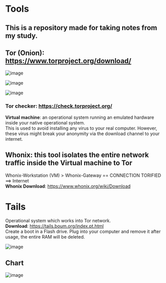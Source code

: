 # Tools

## This is a repository made for taking notes from my study.<br>

## Tor (Onion): https://www.torproject.org/download/

![image](https://user-images.githubusercontent.com/122245816/212072787-bc9071c7-2160-4737-82dd-9c2c8dc94a72.png)

![image](https://user-images.githubusercontent.com/122245816/212072850-0e699e81-42c0-4b42-8164-c2fc776a19ea.png)

![image](https://user-images.githubusercontent.com/122245816/212073157-3f7323f9-259e-4bf4-ae9b-6292f51cb486.png)

### Tor checker: https://check.torproject.org/

**Virtual machine**: an operational system running an emulated hardware inside your native operational system.<br>
This is used to avoid installing any virus to your real computer. However, these virus might break your anonymity via the download channel to your internet.

## Whonix: this tool isolates the entire network traffic inside the Virtual machine to Tor 
Whonix-Workstation (VM) > Whonix-Gateway == CONNECTION TORIFIED ==> Internet<br>
**Whonix Download**: https://www.whonix.org/wiki/Download

# Tails

Operational system which works into Tor network.<br>
**Download**: https://tails.boum.org/index.pt.html <br>
Create a boot in a Flash drive. Plug into your computer and remove it after usage, the entire RAM will be deleted.

![image](https://user-images.githubusercontent.com/122245816/212137362-bf76837f-ea41-4bd8-bd34-b19dba02849a.png)

## Chart

![image](https://user-images.githubusercontent.com/122245816/212137936-7f7e385f-dd1c-49fb-8419-0f790379fde0.png)

